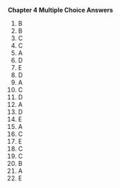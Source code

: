 **Chapter 4 Multiple Choice Answers**

1. B
2. B
3. C
4. C
5. A
6. D
7. E
8. D
9. A
10. C
11. D
12. A
13. D
14. E
15. A
16. C
17. E
18. C
19. C
20. B
21. A
22. E
